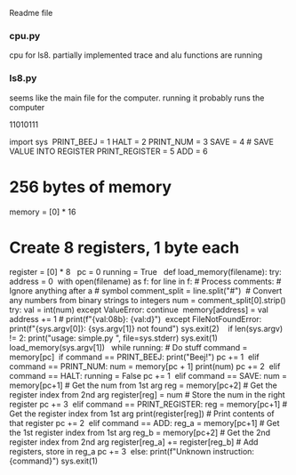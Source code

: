 Readme file

### cpu.py
cpu for ls8. partially implemented trace and alu functions are running


### ls8.py
seems like the main file for the computer. running it probably runs the computer
 
 
 
 11010111
 
 
import sys
​
PRINT_BEEJ     = 1
HALT           = 2
PRINT_NUM      = 3
SAVE           = 4  # SAVE VALUE INTO REGISTER
PRINT_REGISTER = 5
ADD            = 6
​
​
# 256 bytes of memory
memory = [0] * 16
​
# Create 8 registers, 1 byte each
register = [0] * 8
​
​
pc = 0
running = True
​
​
def load_memory(filename):
    try:
        address = 0
​
        with open(filename) as f:
            for line in f:
                # Process comments:
                # Ignore anything after a # symbol
                comment_split = line.split("#")
​
                # Convert any numbers from binary strings to integers
                num = comment_split[0].strip()
                try:
                    val = int(num)
                except ValueError:
                    continue
​
                memory[address] = val
                address += 1
                # print(f"{val:08b}: {val:d}")
​
    except FileNotFoundError:
        print(f"{sys.argv[0]}: {sys.argv[1]} not found")
        sys.exit(2)
​
​
​
if len(sys.argv) != 2:
    print("usage: simple.py <filename>", file=sys.stderr)
    sys.exit(1)
​
load_memory(sys.argv[1])
​
​
while running:
    # Do stuff
    command = memory[pc]
​
    if command == PRINT_BEEJ:
        print("Beej!")
        pc += 1
​
    elif command == PRINT_NUM:
        num = memory[pc + 1]
        print(num)
        pc += 2
​
    elif command == HALT:
        running = False
        pc += 1
​
    elif command == SAVE:
        num = memory[pc+1]  # Get the num from 1st arg
        reg = memory[pc+2]  # Get the register index from 2nd arg
        register[reg] = num # Store the num in the right register
        pc += 3
​
    elif command == PRINT_REGISTER:
        reg = memory[pc+1]   # Get the register index from 1st arg
        print(register[reg]) # Print contents of that register
        pc += 2
​
    elif command == ADD:
        reg_a = memory[pc+1]   # Get the 1st register index from 1st arg
        reg_b = memory[pc+2]   # Get the 2nd register index from 2nd arg
        register[reg_a] += register[reg_b] # Add registers, store in reg_a
        pc += 3
​
    else:
        print(f"Unknown instruction: {command}")
        sys.exit(1)
